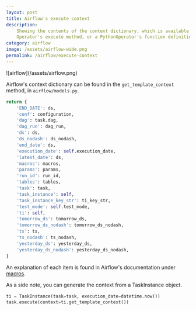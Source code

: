 ```yaml
---
layout: post
title: Airflow's execute context
description:
    Showing the contents of the context dictionary, which is available in an
    Operator's execute method, or a PythonOperator's function definition.
category: airflow
image: /assets/airflow-wide.png
permalink: /airflow/execute-context
---
```

<div class="wide-logos" markdown="1">
![airflow](/assets/airflow.png)
</div>

Airflow's context dictionary can be found in the `get_template_context` method,
in `airflow/models.py`.

```python
return {
    'END_DATE': ds,
    'conf': configuration,
    'dag': task.dag,
    'dag_run': dag_run,
    'ds': ds,
    'ds_nodash': ds_nodash,
    'end_date': ds,
    'execution_date': self.execution_date,
    'latest_date': ds,
    'macros': macros,
    'params': params,
    'run_id': run_id,
    'tables': tables,
    'task': task,
    'task_instance': self,
    'task_instance_key_str': ti_key_str,
    'test_mode': self.test_mode,
    'ti': self,
    'tomorrow_ds': tomorrow_ds,
    'tomorrow_ds_nodash': tomorrow_ds_nodash,
    'ts': ts,
    'ts_nodash': ts_nodash,
    'yesterday_ds': yesterday_ds,
    'yesterday_ds_nodash': yesterday_ds_nodash,
}
```

An explanation of each item is found  in Airflow's documentation under
[macros](https://airflow.apache.org/docs/stable/macros-ref.html).

As a side note, you can generate the context from a TaskInstance object.

```python
ti = TaskInstance(task=task, execution_date=datetime.now())
task.execute(context=ti.get_template_context())
```
